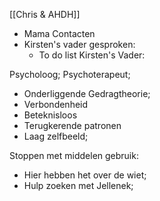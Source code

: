 [[Chris & AHDH]]

- Mama Contacten
- Kirsten's vader gesproken: 
	- To do list Kirsten's Vader: 

Psycholoog; Psychoterapeut;
- Onderliggende Gedragtheorie;
- Verbondenheid
- Beteknisloos
- Terugkerende patronen
- Laag zelfbeeld; 


Stoppen met middelen gebruik:
- Hier hebben het over de wiet; 
- Hulp zoeken met Jellenek;

